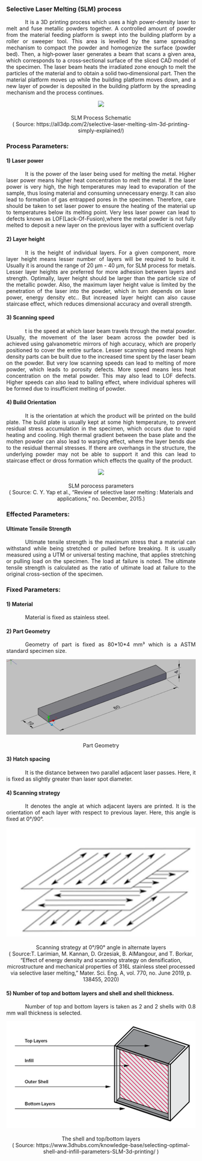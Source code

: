 ### Selective Laser Melting (SLM) process<br>
<p style="text-indent:50px; text-align: justify">It is a 3D printing process which uses a high power-density laser to melt and fuse metallic powders together. A controlled amount of powder from the material feeding platform is swept into the building platform by a roller or sweeper tool. This area is levelled by the same spreading mechanism to compact the powder and homogenize the surface (powder bed). Then, a high‐power laser generates a beam that scans a given area, which corresponds to a cross‐sectional surface of the sliced CAD model of the specimen. The laser beam heats the irradiated zone enough to melt the particles of the material and to obtain a solid two‐dimensional part. Then the material platform moves up while the building platform moves down, and a new layer of powder is deposited in the building platform by the spreading mechanism and the process continues.</p>
<center>
<img src="images/SLMschematic.png"></img><br><br>
SLM Process Schematic <br>
( Source: https://all3dp.com/2/selective-laser-melting-slm-3d-printing-simply-explained/)
</center>

### Process Parameters:
#### 1) Laser power
<p style="text-indent:50px; text-align: justify">It is the power of the laser being used for melting the metal. Higher laser power means higher heat concentration to melt the metal. If the laser power is very high, the high temperatures may lead to evaporation of the sample, thus losing material and consuming unnecessary energy. It can also lead to formation of gas entrapped pores in the specimen. Therefore, care should be taken to set laser power to ensure the heating of the material up to temperatures below its melting point. Very less laser power can lead to defects known as LOF(Lack-Of-Fusion),where the metal powder is not fully melted to deposit a new layer on the previous layer with a sufficient overlap</p>

#### 2) Layer height
<p style="text-indent:50px; text-align: justify">It is the height of individual layers. For a given component, more layer height means lesser number of layers will be required to build it. Usually it is around the range of 20 &#181m - 40 &#181m, for SLM process for metals. Lesser layer heights are preferred for more adhesion between layers and strength. Optimally, layer height should be larger than the particle size of the metallic powder. Also, the maximum layer height value is limited by the penetration of the laser into the powder, which in turn depends on laser power, energy density etc.. But increased layer height can also cause staircase effect, which reduces dimensional accuracy and overall strength.</p>

#### 3) Scanning speed
<p style="text-indent:50px; text-align: justify">t is the speed at which laser beam travels through the metal powder. Usually, the movement of the laser beam across the powder bed is achieved using galvanometric mirrors of high accuracy, which are properly positioned to cover the entire surface. Lesser scanning speed means high density parts can be built due to the increased time spent by the laser beam on the powder. But very low scanning speeds can lead to melting of more powder, which leads to porosity defects. More speed means less heat concentration on the metal powder. This may also lead to LOF defects. Higher speeds can also lead to balling effect, where individual spheres will be formed due to insufficient melting of powder.</p>

#### 4) Build Orientation
<p style="text-indent:50px; text-align: justify">It is the orientation at which the product will be printed on the build plate. The build plate is usually kept at some high temperature, to prevent residual stress accumulation in the specimen, which occurs due to rapid heating and cooling. High thermal gradient between the base plate and the molten powder can also lead to warping effect, where the layer bends due to the residual thermal stresses. If there are overhangs in the structure, the underlying powder may not be able to support it and this can lead to staircase effect or dross formation which effects the quality of the product.</p>
<center>
<img src="images/SLMparameters.png"></img><br><br>
SLM porocess parameters <br>
( Source: C. Y. Yap et al., “Review of selective laser melting : Materials and applications,” no. December, 2015.)
</center>

### Effected Parameters:
#### Ultimate Tensile Strength
<p style="text-indent:50px; text-align: justify">Ultimate tensile strength is the maximum stress that a material can withstand while being stretched or pulled before breaking. It is usually measured using a UTM or universal testing machine, that applies stretching or pulling load on the specimen. The load at failure is noted. The ultimate tensile strength is calculated as the ratio of ultimate load at failure to the original cross-section of the specimen.</p>

### Fixed Parameters:
#### 1) Material
<p style="text-indent:50px; text-align: justify">Material is fixed as stainless steel.</p>

#### 2) Part Geometry
<p style="text-indent:50px; text-align: justify">Geometry of part is fixed as 80*10*4 mm³ which is a ASTM standard specimen size.</p>
<center>
<img src="images/80by10by4geometry.png"></img><br><br>
Part Geometry <br>
</center> 

#### 3) Hatch spacing
<p style="text-indent:50px; text-align: justify">It is the distance between two parallel adjacent laser passes. Here, it is fixed as slightly greater than laser spot diameter.</p>

#### 4) Scanning strategy
<p style="text-indent:50px; text-align: justify">It denotes the angle at which adjacent layers are printed. It is the orientation of each layer with respect to previous layer. Here, this angle is fixed at 0°/90°.</p>
<center>
<img src="images/090scan.jpg"></img><br><br>
Scanning strategy at 0°/90° angle in alternate layers <br>
( Source:T. Larimian, M. Kannan, D. Grzesiak, B. AlMangour, and T. Borkar, “Effect of energy density and scanning strategy on densification, microstructure and mechanical properties of 316L stainless steel processed via selective laser melting,” Mater. Sci. Eng. A, vol. 770, no. June 2019, p. 138455, 2020)
</center>

#### 5) Number of top and bottom layers and shell and shell thickness.
<p style="text-indent:50px; text-align: justify">Number of top and bottom layers is taken as 2 and 2 shells with 0.8 mm wall thickness is selected.</p>
<center>
<img src="images/shelltopbottomlayer.png"></img><br><br>
The shell and top/bottom layers <br>
( Source: https://www.3dhubs.com/knowledge-base/selecting-optimal-shell-and-infill-parameters-SLM-3d-printing/ )
</center>

